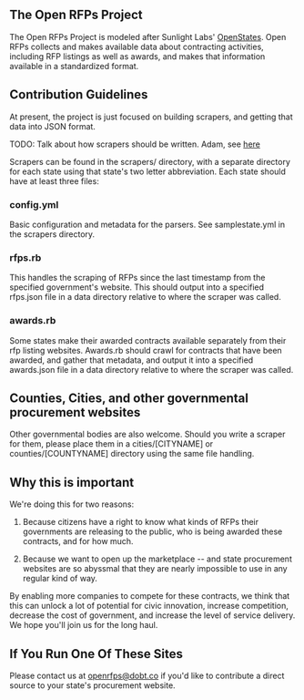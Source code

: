 ## The Open RFPs Project

The Open RFPs Project is modeled after Sunlight Labs' [OpenStates](https://github.com/sunlightlabs/openstates/tree/master/openstates). Open RFPs collects and makes available data about contracting activities, including RFP listings as well as awards, and makes that information available in a standardized format.

## Contribution Guidelines
At present, the project is just focused on building scrapers, and getting that data into JSON format. 

TODO: Talk about how scrapers should be written. Adam, see [here](http://openstates.org/contributing/)

Scrapers can be found in the scrapers/ directory, with a separate directory for each state using that state's two letter abbreviation. Each state should have at least three files:

### config.yml
Basic configuration and metadata for the parsers. See samplestate.yml in the scrapers directory. 

### rfps.rb

This handles the scraping of RFPs since the last timestamp from the specified government's website. This should output into a specified rfps.json file in a data directory relative to where the scraper was called.

### awards.rb
Some states make their awarded contracts available separately from their rfp listing websites. Awards.rb should crawl for contracts that have been awarded, and gather that metadata, and output it into a specified awards.json file in a data directory relative to where the scraper was called. 

## Counties, Cities, and other governmental procurement websites
Other governmental bodies are also welcome. Should you write a scraper for them, please place them in a cities/[CITYNAME] or counties/[COUNTYNAME] directory using the same file handling.

## Why this is important
We're doing this for two reasons: 

1. Because citizens have a right to know what kinds of RFPs their governments are releasing to the public, who is being awarded these contracts, and for how much.

2. Because we want to open up the marketplace -- and state procurement websites are so abyssmal that they are nearly impossible to use in any regular kind of way. 

By enabling more companies to compete for these contracts, we think that this can unlock a lot of potential for civic innovation, increase competition,  decrease the cost of government, and increase the level of service delivery. We hope you'll join us for the long haul.

## If You Run One Of These Sites
Please contact us at openrfps@dobt.co if you'd like to contribute a direct source to your state's procurement website.

